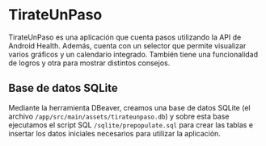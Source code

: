 # TirateUnPaso
TirateUnPaso es una aplicación que cuenta pasos utilizando la API de Android Health. Además, cuenta con un selector que permite visualizar varios gráficos y un calendario integrado.
También tiene una funcionalidad de logros y otra para mostrar distintos consejos. 

## Base de datos SQLite

Mediante la herramienta DBeaver, creamos una base de datos SQLite (el archivo `/app/src/main/assets/tirateunpaso.db`) y sobre esta base ejecutamos el script SQL `/sqlite/prepopulate.sql` para crear las tablas e insertar los datos iniciales necesarios para utilizar la aplicación.

